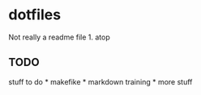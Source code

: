 dotfiles
========
Not really a readme file
    1. atop

TODO
----
stuff to do
    * makefike
    * markdown training
    * more stuff

